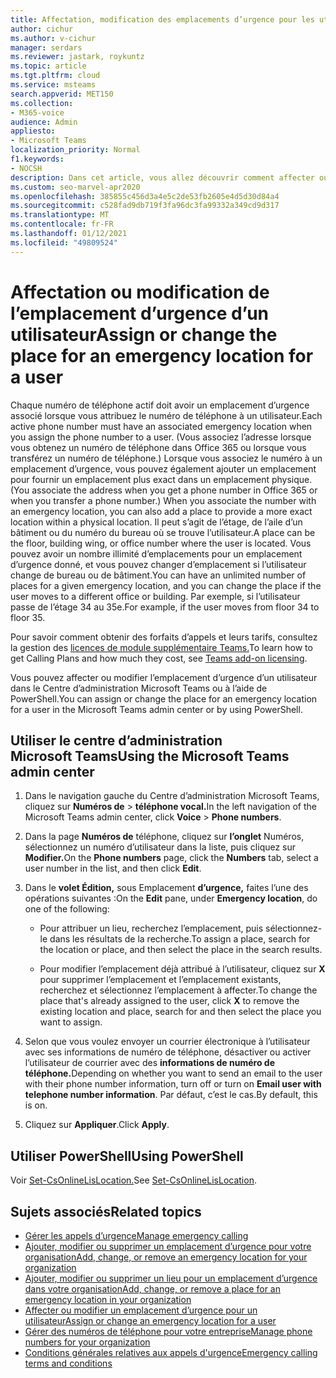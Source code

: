 ```yaml
---
title: Affectation, modification des emplacements d’urgence pour les utilisateurs
author: cichur
ms.author: v-cichur
manager: serdars
ms.reviewer: jastark, roykuntz
ms.topic: article
ms.tgt.pltfrm: cloud
ms.service: msteams
search.appverid: MET150
ms.collection:
- M365-voice
audience: Admin
appliesto:
- Microsoft Teams
localization_priority: Normal
f1.keywords:
- NOCSH
description: Dans cet article, vous allez découvrir comment affecter ou modifier l’emplacement d’urgence d’un emplacement pour les utilisateurs de votre organisation.
ms.custom: seo-marvel-apr2020
ms.openlocfilehash: 385855c456d3a4e5c2de53fb2605e4d5d30d84a4
ms.sourcegitcommit: c528fad9db719f3fa96dc3fa99332a349cd9d317
ms.translationtype: MT
ms.contentlocale: fr-FR
ms.lasthandoff: 01/12/2021
ms.locfileid: "49809524"
---
```

# <a name="assign-or-change-the-place-for-an-emergency-location-for-a-user"></a><span data-ttu-id="f718f-103">Affectation ou modification de l’emplacement d’urgence d’un utilisateur</span><span class="sxs-lookup"><span data-stu-id="f718f-103">Assign or change the place for an emergency location for a user</span></span>

<span data-ttu-id="f718f-104">Chaque numéro de téléphone actif doit avoir un emplacement d’urgence associé lorsque vous attribuez le numéro de téléphone à un utilisateur.</span><span class="sxs-lookup"><span data-stu-id="f718f-104">Each active phone number must have an associated emergency location when you assign the phone number to a user.</span></span> <span data-ttu-id="f718f-105">(Vous associez l’adresse lorsque vous obtenez un numéro de téléphone dans Office 365 ou lorsque vous transférez un numéro de téléphone.) Lorsque vous associez le numéro à un emplacement d’urgence, vous pouvez également ajouter un emplacement pour fournir un emplacement plus exact dans un emplacement physique.</span><span class="sxs-lookup"><span data-stu-id="f718f-105">(You associate the address when you get a phone number in Office 365 or when you transfer a phone number.) When you associate the number with an emergency location, you can also add a place to provide a more exact location within a physical location.</span></span> <span data-ttu-id="f718f-106">Il peut s’agit de l’étage, de l’aile d’un bâtiment ou du numéro du bureau où se trouve l’utilisateur.</span><span class="sxs-lookup"><span data-stu-id="f718f-106">A place can be the floor, building wing, or office number where the user is located.</span></span> <span data-ttu-id="f718f-107">Vous pouvez avoir un nombre illimité d’emplacements pour un emplacement d’urgence donné, et vous pouvez changer d’emplacement si l’utilisateur change de bureau ou de bâtiment.</span><span class="sxs-lookup"><span data-stu-id="f718f-107">You can have an unlimited number of places for a given emergency location, and you can change the place if the user moves to a different office or building.</span></span> <span data-ttu-id="f718f-108">Par exemple, si l’utilisateur passe de l’étage 34 au 35e.</span><span class="sxs-lookup"><span data-stu-id="f718f-108">For example, if the user moves from floor 34 to floor 35.</span></span>
  
<span data-ttu-id="f718f-109">Pour savoir comment obtenir des forfaits d’appels et leurs tarifs, consultez la gestion des [licences de module supplémentaire Teams.](teams-add-on-licensing/microsoft-teams-add-on-licensing.md)</span><span class="sxs-lookup"><span data-stu-id="f718f-109">To learn how to get Calling Plans and how much they cost, see [Teams add-on licensing](teams-add-on-licensing/microsoft-teams-add-on-licensing.md).</span></span>
  
<span data-ttu-id="f718f-110">Vous pouvez affecter ou modifier l’emplacement d’urgence d’un utilisateur dans le Centre d’administration Microsoft Teams ou à l’aide de PowerShell.</span><span class="sxs-lookup"><span data-stu-id="f718f-110">You can assign or change the place for an emergency location for a user in the Microsoft Teams admin center or by using PowerShell.</span></span>

## <a name="using-the-microsoft-teams-admin-center"></a><span data-ttu-id="f718f-111">Utiliser le centre d’administration Microsoft Teams</span><span class="sxs-lookup"><span data-stu-id="f718f-111">Using the Microsoft Teams admin center</span></span>

1. <span data-ttu-id="f718f-112">Dans le navigation gauche du Centre d’administration Microsoft Teams, cliquez sur **Numéros de**  >  **téléphone vocal.**</span><span class="sxs-lookup"><span data-stu-id="f718f-112">In the left navigation of the Microsoft Teams admin center, click **Voice** > **Phone numbers**.</span></span>

2. <span data-ttu-id="f718f-113">Dans la page **Numéros de** téléphone, cliquez sur **l’onglet** Numéros, sélectionnez un numéro d’utilisateur dans la liste, puis cliquez sur **Modifier.**</span><span class="sxs-lookup"><span data-stu-id="f718f-113">On the **Phone numbers** page, click the **Numbers** tab, select a user number in the list, and then click **Edit**.</span></span>

3. <span data-ttu-id="f718f-114">Dans le **volet Édition,** sous Emplacement **d’urgence,** faites l’une des opérations suivantes :</span><span class="sxs-lookup"><span data-stu-id="f718f-114">On the **Edit** pane, under **Emergency location**, do one of the following:</span></span>

    - <span data-ttu-id="f718f-115">Pour attribuer un lieu, recherchez l’emplacement, puis sélectionnez-le dans les résultats de la recherche.</span><span class="sxs-lookup"><span data-stu-id="f718f-115">To assign a place, search for the location or place, and then select the place in the search results.</span></span>

    - <span data-ttu-id="f718f-116">Pour modifier l’emplacement déjà attribué à l’utilisateur, cliquez sur **X** pour supprimer l’emplacement et l’emplacement existants, recherchez et sélectionnez l’emplacement à affecter.</span><span class="sxs-lookup"><span data-stu-id="f718f-116">To change the place that's already assigned to the user, click **X** to remove the existing location and place, search for and then select the place you want to assign.</span></span>

4. <span data-ttu-id="f718f-117">Selon que vous voulez envoyer un courrier électronique à l’utilisateur avec ses informations de numéro de téléphone, désactiver ou activer l’utilisateur de courrier avec des **informations de numéro de téléphone.**</span><span class="sxs-lookup"><span data-stu-id="f718f-117">Depending on whether you want to send an email to the user with their phone number information, turn off or turn on **Email user with telephone number information**.</span></span> <span data-ttu-id="f718f-118">Par défaut, c’est le cas.</span><span class="sxs-lookup"><span data-stu-id="f718f-118">By default, this is on.</span></span>

5. <span data-ttu-id="f718f-119">Cliquez sur **Appliquer**.</span><span class="sxs-lookup"><span data-stu-id="f718f-119">Click **Apply**.</span></span>

## <a name="using-powershell"></a><span data-ttu-id="f718f-120">Utiliser PowerShell</span><span class="sxs-lookup"><span data-stu-id="f718f-120">Using PowerShell</span></span>

<span data-ttu-id="f718f-121">Voir [Set-CsOnlineLisLocation.](https://docs.microsoft.com/powershell/module/skype/set-csonlinelislocation)</span><span class="sxs-lookup"><span data-stu-id="f718f-121">See [Set-CsOnlineLisLocation](https://docs.microsoft.com/powershell/module/skype/set-csonlinelislocation).</span></span>
    
## <a name="related-topics"></a><span data-ttu-id="f718f-122">Sujets associés</span><span class="sxs-lookup"><span data-stu-id="f718f-122">Related topics</span></span>

- [<span data-ttu-id="f718f-123">Gérer les appels d’urgence</span><span class="sxs-lookup"><span data-stu-id="f718f-123">Manage emergency calling</span></span>](what-are-emergency-locations-addresses-and-call-routing.md)
- [<span data-ttu-id="f718f-124">Ajouter, modifier ou supprimer un emplacement d’urgence pour votre organisation</span><span class="sxs-lookup"><span data-stu-id="f718f-124">Add, change, or remove an emergency location for your organization</span></span>](add-change-remove-emergency-location-organization.md)
- [<span data-ttu-id="f718f-125">Ajouter, modifier ou supprimer un lieu pour un emplacement d’urgence dans votre organisation</span><span class="sxs-lookup"><span data-stu-id="f718f-125">Add, change, or remove a place for an emergency location in your organization</span></span>](add-change-remove-emergency-place-organization.md)
- [<span data-ttu-id="f718f-126">Affecter ou modifier un emplacement d’urgence pour un utilisateur</span><span class="sxs-lookup"><span data-stu-id="f718f-126">Assign or change an emergency location for a user</span></span>](assign-change-emergency-location-user.md)
- [<span data-ttu-id="f718f-127">Gérer des numéros de téléphone pour votre entreprise</span><span class="sxs-lookup"><span data-stu-id="f718f-127">Manage phone numbers for your organization</span></span>](/microsoftteams/manage-phone-numbers-for-your-organization)
- [<span data-ttu-id="f718f-128">Conditions générales relatives aux appels d'urgence</span><span class="sxs-lookup"><span data-stu-id="f718f-128">Emergency calling terms and conditions</span></span>](/microsoftteams/emergency-calling-terms-and-conditions)
